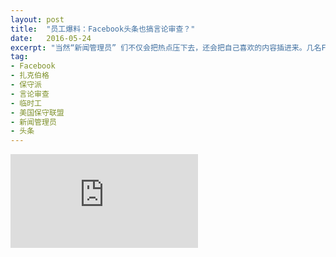 ```yaml
---
layout: post
title:  "员工爆料：Facebook头条也搞言论审查？"
date:   2016-05-24
excerpt: "当然“新闻管理员” 们不仅会把热点压下去，还会把自己喜欢的内容插进来。几名Facebook前“新闻管理员”透露，他们用一种特殊的“插入器”硬把报道“插成热点”。"
tag:
- Facebook
- 扎克伯格
- 保守派
- 言论审查
- 临时工
- 美国保守联盟
- 新闻管理员
- 头条
---
```


<iframe src="https://zhuanlan.zhihu.com/p/21101937?refer=theglobus" frameborder="0" allowfullscreen onload="this.width=screen.width*0.3;this.height=screen.height;"></iframe>